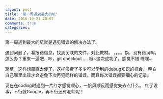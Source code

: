 ```yaml
---
layout: post
title: '第一周遇到最大的坑'
date: 2016-10-21 20:07
comments: true
categories: 
---
```

第一周遇到最大的坑就是遇见错误的解决办法了。

遇到问题了，看报错信息，找到关联的文件，对比教材。
。。。。额，没有错误啊。怎么办？重来一遍吧，咔，git checkout ....
哦~这次成功了，感觉不错 嘿嘿~

窝草，这样想简直太傻了，这样浪费了多少可以学到的debug知识的机会，
明白自己哪里出错才会避免下次再犯同样的错误，而且每次错误都要细心的记录。

现在在coding时遇到一片红才感觉顺心，一帆风顺反而感觉失去点什么。
红了没事，不行就Google，再不行还有老师呢！